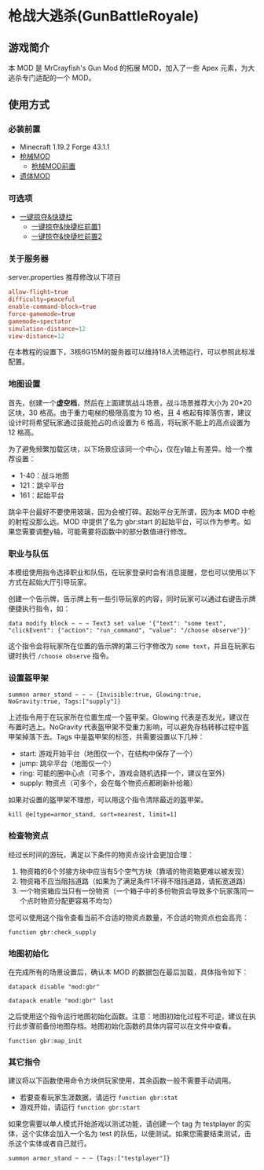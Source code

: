 # 枪战大逃杀(GunBattleRoyale)

## 游戏简介

本 MOD 是 MrCrayfish's Gun Mod 的拓展 MOD，加入了一些 Apex 元素，为大逃杀专门适配的一个 MOD。

## 使用方式

### 必装前置

- Minecraft 1.19.2 Forge 43.1.1
- [枪械MOD](https://github.com/MrCrayfish/MrCrayfishGunMod)
  - [枪械MOD前置](https://github.com/MrCrayfish/Framework)
- [遗体MOD](https://github.com/henkelmax/corpse)

### 可选项

- [一键掠夺&快捷栏](https://github.com/blackd/Inventory-Profiles)
  - [一键掠夺&快捷栏前置1](https://github.com/thedarkcolour/KotlinForForge)
  - [一键掠夺&快捷栏前置2](https://github.com/blackd/libIPN)

### 关于服务器

server.properties 推荐修改以下项目

```conf
allow-flight=true
difficulty=peaceful
enable-command-block=true
force-gamemode=true
gamemode=spectator
simulation-distance=12
view-distance=12
```

在本教程的设置下，3核6G15M的服务器可以维持18人流畅运行，可以参照此标准配置。

### 地图设置

首先，创建一个**虚空档**，然后在上面建筑战斗场景，战斗场景推荐大小为 20*20 区块，30 格高。由于重力电梯的极限高度为 10 格，且 4 格起有摔落伤害，建议设计时将希望玩家通过技能抢占的点设置为 6 格高，将玩家不能上的高点设置为 12 格高。

为了避免频繁加载区块，以下场景应该同一个中心，仅在y轴上有差异。给一个推荐设置：

- 1-40：战斗地图
- 121：跳伞平台
- 161：起始平台

跳伞平台最好不要使用玻璃，因为会被打碎。起始平台无所谓，因为本 MOD 中枪的射程没那么远。MOD 中提供了名为 gbr:start 的起始平台，可以作为参考。如果您需要调整y轴，可能需要将函数中的部分数值进行修改。

### 职业与队伍

本模组使用指令选择职业和队伍，在玩家登录时会有消息提醒，您也可以使用以下方式在起始大厅引导玩家。

创建一个告示牌，告示牌上有一些引导玩家的内容，同时玩家可以通过右键告示牌便捷执行指令，如：

```mcfunction
data modify block ~ ~ ~ Text3 set value '{"text": "some text", "clickEvent": {"action": "run_command", "value": "/choose observe"}}'
```

这个指令会将玩家所在位置的告示牌的第三行字修改为 `some text`，并且在玩家右键时执行 `/choose observe` 指令。

### 设置盔甲架

```mcfunction
summon armor_stand ~ ~ ~ {Invisible:true, Glowing:true, NoGravity:true, Tags:["supply"]}
```

上述指令用于在玩家所在位置生成一个盔甲架。Glowing 代表是否发光，建议在布置时选上。NoGravity 代表盔甲架不受重力影响，可以避免存档转移过程中盔甲架掉落下去。Tags 中是盔甲架的标签，共需要设置以下几种：

- start: 游戏开始平台（地图仅一个，在结构中保存了一个）
- jump: 跳伞平台（地图仅一个）
- ring: 可能的圈中心点（可多个，游戏会随机选择一个，建议在室外）
- supply: 物资点（可多个，会在每个物资点都刷新补给箱）

如果对设置的盔甲架不理想，可以用这个指令清除最近的盔甲架。

```mcfunction
kill @e[type=armor_stand, sort=nearest, limit=1]
```

### 检查物资点

经过长时间的游玩，满足以下条件的物资点设计会更加合理：

1. 物资箱的6个邻接方块中应当有5个空气方块（靠墙的物资箱更难以被发现）
2. 物资箱不应当阻挡道路（如果为了满足条件1不得不阻挡道路，请拓宽道路）
3. 一个物资箱应当只有一份物资（一个箱子中的多份物资会导致多个玩家落同一个点时物资分配更容易不均匀）

您可以使用这个指令查看当前不合适的物资点数量，不合适的物资点也会高亮：

```mcfunction
function gbr:check_supply
```

### 地图初始化

在完成所有的场景设置后，确认本 MOD 的数据包在最后加载，具体指令如下：

```mcfunction
datapack disable "mod:gbr"
```

```mcfunction
datapack enable "mod:gbr" last
```

之后使用这个指令运行地图初始化函数。注意：地图初始化过程不可逆，建议在执行此步骤前备份地图存档。地图初始化函数的具体内容可以在文件中查看。

```mcfunction
function gbr:map_init
```

### 其它指令

建议将以下函数使用命令方块供玩家使用，其余函数一般不需要手动调用。

- 若要查看玩家生涯数据，请运行 `function gbr:stat`
- 游戏开始，请运行 `function gbr:start`

如果您需要以单人模式开始游戏以测试功能，请创建一个 tag 为 testplayer 的实体，这个实体会加入一个名为 test 的队伍，以便测试。如果您需要结束测试，击杀这个实体或者自己就行。

```mcfunction
summon armor_stand ~ ~ ~ {Tags:["testplayer"]}
```
